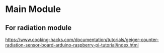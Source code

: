 # Main Module 
## For radiation module 
https://www.cooking-hacks.com/documentation/tutorials/geiger-counter-radiation-sensor-board-arduino-raspberry-pi-tutorial/index.html
